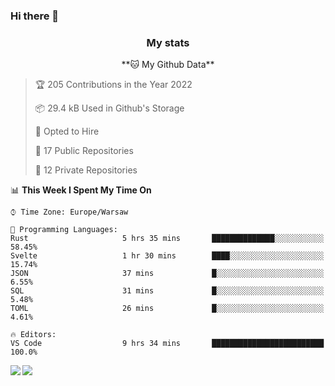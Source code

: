 ### Hi there 👋

<!--
**DamianKocjan/DamianKocjan** is a ✨ _special_ ✨ repository because its `README.md` (this file) appears on your GitHub profile.

Here are some ideas to get you started:

- 🔭 I’m currently working on ...
- 🌱 I’m currently learning ...
- 👯 I’m looking to collaborate on ...
- 🤔 I’m looking for help with ...
- 💬 Ask me about ...
- 📫 How to reach me: ...
- 😄 Pronouns: ...
- ⚡ Fun fact: ...
-->

<h3 align="center">My stats</h3>

<p align="center">
    <!--START_SECTION:waka-->
**🐱 My Github Data** 

> 🏆 205 Contributions in the Year 2022
 > 
> 📦 29.4 kB Used in Github's Storage 
 > 
> 💼 Opted to Hire
 > 
> 📜 17 Public Repositories 
 > 
> 🔑 12 Private Repositories  
 > 
📊 **This Week I Spent My Time On** 

```text
⌚︎ Time Zone: Europe/Warsaw

💬 Programming Languages: 
Rust                     5 hrs 35 mins       ██████████████░░░░░░░░░░░   58.45% 
Svelte                   1 hr 30 mins        ████░░░░░░░░░░░░░░░░░░░░░   15.74% 
JSON                     37 mins             █░░░░░░░░░░░░░░░░░░░░░░░░   6.55% 
SQL                      31 mins             █░░░░░░░░░░░░░░░░░░░░░░░░   5.48% 
TOML                     26 mins             █░░░░░░░░░░░░░░░░░░░░░░░░   4.61%

🔥 Editors: 
VS Code                  9 hrs 34 mins       █████████████████████████   100.0%

```


<!--END_SECTION:waka-->
</p>

<img align="left" src="https://github-readme-stats.vercel.app/api?username=DamianKocjan&&layout=compact&count_private=true&show_icons=true&hide_border=true&include_all_commits=true&bg_color=0D1117&title_color=FFFFFF&text_color=FFFFFF&icon_color=FFFFFF">
<img align="left" src="https://github-readme-stats.vercel.app/api/top-langs/?username=DamianKocjan&layout=compact&hide_border=true&card_width=250&bg_color=0D1117&title_color=FFFFFF&text_color=FFFFFF&icon_color=FFFFFF">
